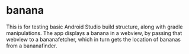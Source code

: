 # banana

This is for testing basic Android Studio build structure, along with gradle manipulations.
The app displays a banana in a webview, by passing that webview to a bananafetcher, which in turn gets the location of bananas from a bananafinder.
